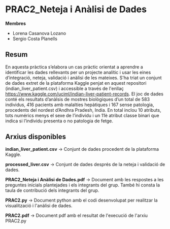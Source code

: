 # PRAC2_Neteja i Anàlisi de Dades

**Membres**

* Lorena Casanova Lozano
* Sergio Costa Planells

## Resum 

En aquesta pràctica s’elabora un cas pràctic orientat a aprendre a identificar les dades rellevants per un projecte analític i usar les eines d’integració, neteja, validació i anàlisi de les mateixes. S'ha triat un conjunt de dades extret de la plataforma Kaggle penjat en aquest repositori (indian_liver_patient.csv) i accessible a través de l'enllaç https://www.kaggle.com/uciml/indian-liver-patient-records. El joc de dades conté els resultats d’anàlsis de mostres biològiques d’un total de 583 individus, 416 pacients amb malaltíes hepàtiques i 167 sense patologia, procedents del nordest d’Andhra Pradesh, India. En total inclou 10 atributs, tots numérics menys el sexe de l’individu i un 11è atribut classe binari que indica si l’individu presenta o no patologia de fetge. 


## Arxius disponibles

**indian_liver_patient.csv** -> Conjunt de dades procedent de la plataforma Kaggle. 

**processed_liver.csv** -> Conjunt de dades després de la neteja i validació de dades.

**PRAC2_Neteja i Anàlisi de Dades.pdf** -> Document amb les respostes a les preguntes inicials plantejades i els integrants del grup. També hi consta la taula de contribució dels integrants del grup. 

**PRAC2.py** -> Document python amb el codi desenvolupat per realitzar la visualització i l'anàlisi de dades. 

**PRAC2.pdf** -> Document pdf amb el resultat de l'execució de l'arxiu PRAC2.py

